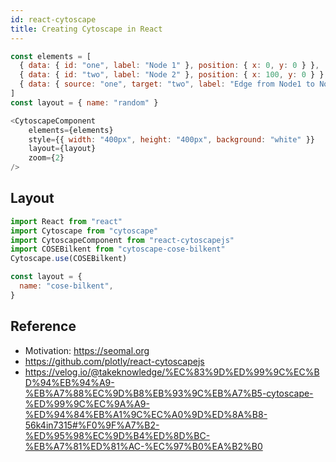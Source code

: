 ```yaml
---
id: react-cytoscape
title: Creating Cytoscape in React
---
```


```js
const elements = [
  { data: { id: "one", label: "Node 1" }, position: { x: 0, y: 0 } },
  { data: { id: "two", label: "Node 2" }, position: { x: 100, y: 0 } },
  { data: { source: "one", target: "two", label: "Edge from Node1 to Node2" } },
]
const layout = { name: "random" }

<CytoscapeComponent
    elements={elements}
    style={{ width: "400px", height: "400px", background: "white" }}
    layout={layout}
    zoom={2}
/>
```

## Layout
```js
import React from "react"
import Cytoscape from "cytoscape"
import CytoscapeComponent from "react-cytoscapejs"
import COSEBilkent from "cytoscape-cose-bilkent"
Cytoscape.use(COSEBilkent)

const layout = {
  name: "cose-bilkent",
}
```

## Reference
- Motivation: https://seomal.org
- https://github.com/plotly/react-cytoscapejs
- https://velog.io/@takeknowledge/%EC%83%9D%ED%99%9C%EC%BD%94%EB%94%A9-%EB%A7%88%EC%9D%B8%EB%93%9C%EB%A7%B5-cytoscape-%ED%99%9C%EC%9A%A9-%ED%94%84%EB%A1%9C%EC%A0%9D%ED%8A%B8-56k4in7315#%F0%9F%A7%B2-%ED%95%98%EC%9D%B4%ED%8D%BC-%EB%A7%81%ED%81%AC-%EC%97%B0%EA%B2%B0